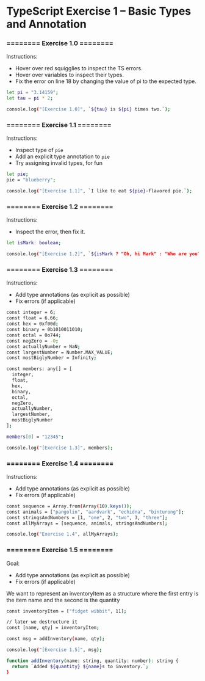 # TypeScript Exercise 1 – Basic Types and Annotation

### ======== Exercise 1.0 ========
Instructions:
- Hover over red squigglies to inspect the TS errors.
- Hover over variables to inspect their types.
- Fix the error on line 18 by changing the value of pi to the expected type.

```bash
let pi = "3.14159";
let tau = pi * 2;

console.log("[Exercise 1.0]", `${tau} is ${pi} times two.`);
```

### ======== Exercise 1.1 ========
Instructions:
- Inspect type of `pie`
- Add an explicit type annotation to `pie`
- Try assigning invalid types, for fun

```bash
let pie;
pie = "blueberry";

console.log("[Exercise 1.1]", `I like to eat ${pie}-flavored pie.`);
```

### ======== Exercise 1.2 ========
Instructions:
- Inspect the error, then fix it.

```bash
let isMark: boolean;

console.log("[Exercise 1.2]", `${isMark ? "Oh, hi Mark" : "Who are you?"}`);
```

### ======== Exercise 1.3 ========
Instructions:
- Add type annotations (as explicit as possible)
- Fix errors (if applicable)

```bash
const integer = 6;
const float = 6.66;
const hex = 0xf00d;
const binary = 0b1010011010;
const octal = 0o744;
const negZero = -0;
const actuallyNumber = NaN;
const largestNumber = Number.MAX_VALUE;
const mostBiglyNumber = Infinity;

const members: any[] = [
  integer,
  float,
  hex,
  binary,
  octal,
  negZero,
  actuallyNumber,
  largestNumber,
  mostBiglyNumber
];

members[0] = "12345";

console.log("[Exercise 1.3]", members);
```

### ======== Exercise 1.4 ========
Instructions:
- Add type annotations (as explicit as possible)
- Fix errors (if applicable)

```bash
const sequence = Array.from(Array(10).keys());
const animals = ["pangolin", "aardvark", "echidna", "binturong"];
const stringsAndNumbers = [1, "one", 2, "two", 3, "three"];
const allMyArrays = [sequence, animals, stringsAndNumbers];

console.log("Exercise 1.4", allMyArrays);
```
### ======== Exercise 1.5 ========
Goal:
- Add type annotations (as explicit as possible)
- Fix errors (if applicable)

We want to represent an inventoryItem as a structure where the first entry is the item name and the second is the quantity

```bash
const inventoryItem = ["fidget wibbit", 11];

// later we destructure it
const [name, qty] = inventoryItem;

const msg = addInventory(name, qty);

console.log("[Exercise 1.5]", msg);

function addInventory(name: string, quantity: number): string {
  return `Added ${quantity} ${name}s to inventory.`;
}
```
